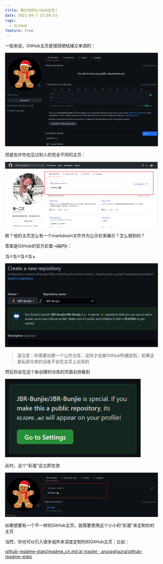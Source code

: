 ```yaml
---
title: 美化你的GitHub主页！
date: 2021-09-7 23:58:53
tags:
  - GitHub
feature: true
---
```

一般来说，GitHub主页是很简陋枯燥又单调的：

![image-20210907192522519](..\images\image-20210907192522519.png)

但是也许你也见过别人的完全不同的主页：

![img](..\images\blog20201003163321.png)

欸？他的主页怎么有一个markdown文件作为公示栏来展示？怎么做到的？

答案是GitHub的官方彩蛋~~（后门）~~：

当↗当↗当↗当↘

![image-20210907193059189](..\images\image-20210907193059189.png)

> 请注意：你需要创建一个公共仓库，这样才会被GitHub所捕捉到，如果这是私密仓库的话是不会在主页上出现的

然后你会在这个新创建的仓库的页面右侧看到

![image-20210907193619068](..\images\image-20210907193619068.png)

此时，这个“彩蛋”会立即生效

![image-20210907194151912](..\images\image-20210907194151912.png)

如果想要有一个不一样的GitHub主页，就需要使用这个小小的“彩蛋”来定制你的主页



当然，你也可以引入很多组件来深度定制你的GitHub主页：比如：

[github-readme-stats/readme_cn.md at master · anuraghazra/github-readme-stats](https://github.com/anuraghazra/github-readme-stats/blob/master/docs/readme_cn.md)